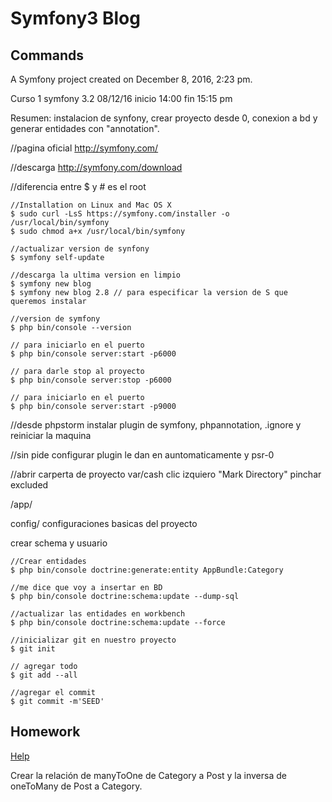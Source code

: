 # Symfony3 Blog

## Commands

A Symfony project created on December 8, 2016, 2:23 pm.

Curso 1 symfony 3.2 
08/12/16 
inicio 14:00 fin 15:15 pm

Resumen: instalacion de synfony, crear proyecto desde 0, conexion a bd y generar entidades con "annotation".

//pagina oficial
http://symfony.com/

//descarga 
http://symfony.com/download

//diferencia entre $ y # es el root


    //Installation on Linux and Mac OS X
    $ sudo curl -LsS https://symfony.com/installer -o /usr/local/bin/symfony
    $ sudo chmod a+x /usr/local/bin/symfony

    //actualizar version de synfony
    $ symfony self-update

    //descarga la ultima version en limpio
    $ symfony new blog
    $ symfony new blog 2.8 // para especificar la version de S que queremos instalar

    //version de symfony
    $ php bin/console --version

    // para iniciarlo en el puerto
    $ php bin/console server:start -p6000
    
    // para darle stop al proyecto
    $ php bin/console server:stop -p6000

    // para iniciarlo en el puerto
    $ php bin/console server:start -p9000


//desde phpstorm
instalar plugin de symfony, phpannotation, .ignore y reiniciar la maquina 

//sin pide configurar plugin le dan en auntomaticamente y psr-0

//abrir carperta de proyecto var/cash clic izquiero "Mark Directory" pinchar excluded

/app/

config/ 
configuraciones basicas del proyecto

crear schema y usuario 

    //Crear entidades
    $ php bin/console doctrine:generate:entity AppBundle:Category

    //me dice que voy a insertar en BD
    $ php bin/console doctrine:schema:update --dump-sql

    //actualizar las entidades en workbench
    $ php bin/console doctrine:schema:update --force

    //inicializar git en nuestro proyecto
    $ git init

    // agregar todo
    $ git add --all

    //agregar el commit 
    $ git commit -m'SEED'

## Homework
[Help](http://ormcheatsheet.com/#association)

Crear la relación de manyToOne de Category a Post 
y la inversa de oneToMany de Post a Category.
